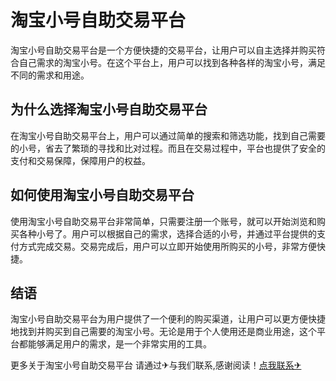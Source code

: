 # 淘宝小号自助交易平台

淘宝小号自助交易平台是一个方便快捷的交易平台，让用户可以自主选择并购买符合自己需求的淘宝小号。在这个平台上，用户可以找到各种各样的淘宝小号，满足不同的需求和用途。

## 为什么选择淘宝小号自助交易平台

在淘宝小号自助交易平台上，用户可以通过简单的搜索和筛选功能，找到自己需要的小号，省去了繁琐的寻找和比对过程。而且在交易过程中，平台也提供了安全的支付和交易保障，保障用户的权益。

## 如何使用淘宝小号自助交易平台

使用淘宝小号自助交易平台非常简单，只需要注册一个账号，就可以开始浏览和购买各种小号了。用户可以根据自己的需求，选择合适的小号，并通过平台提供的支付方式完成交易。交易完成后，用户可以立即开始使用所购买的小号，非常方便快捷。

## 结语

淘宝小号自助交易平台为用户提供了一个便利的购买渠道，让用户可以更方便快捷地找到并购买到自己需要的淘宝小号。无论是用于个人使用还是商业用途，这个平台都能够满足用户的需求，是一个非常实用的工具。

更多关于淘宝小号自助交易平台 请通过✈与我们联系,感谢阅读！[点我联系✈](https://help.G208.com)